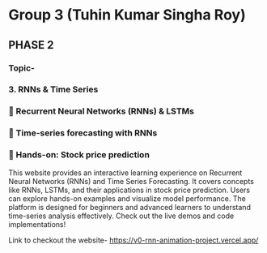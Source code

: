 # Group 3 (Tuhin Kumar Singha Roy)
## PHASE 2
### Topic-
### 3. RNNs & Time Series 
###  Recurrent Neural Networks (RNNs) & LSTMs 
###  Time-series forecasting with RNNs 
###  Hands-on: Stock price prediction

This website provides an interactive learning experience on Recurrent Neural Networks (RNNs) and Time Series Forecasting. 
It covers concepts like RNNs, LSTMs, and their applications in stock price prediction. Users can explore hands-on examples and visualize model performance. 
The platform is designed for beginners and advanced learners to understand time-series analysis effectively. Check out the live demos and code implementations!


Link to checkout the website- 
https://v0-rnn-animation-project.vercel.app/

